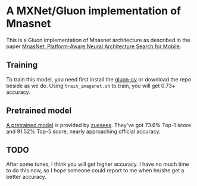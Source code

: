 # A MXNet/Gluon implementation of Mnasnet

This is a Gluon implementation of Mnasnet architecture as described in the paper [MnasNet: Platform-Aware Neural Architecture Search for Mobile](https://arxiv.org/pdf/1807.11626.pdf).

## Training
To train this model, you need first install the [gluon-cv](https://github.com/dmlc/gluon-cv) or download the repo beside as we do. Using ```train_imagenet.sh``` to train, you will get 0.73+ accuracy.

## Pretrained model
[A pretrained model](https://github.com/zeusees/Mnasnet-Pretrained-Model) is provided by [zuesees](https://github.com/zeusees). They've got 73.6% Top-1 score and 91.52% Top-5 score, nearly approaching official accuracy.

## TODO
After some tunes, I think you will get higher accuracy. I have no much time to do this now, so I hope someone could report to me when he/she get a better accuracy.